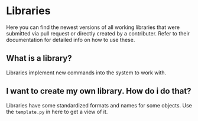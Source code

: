 # Libraries
Here you can find the newest versions of all working libraries that were submitted via pull request or directly created by a contributer. Refer to their documentation for detailed info on how to use these.

## What is a library?
Libraries implement new commands into the system to work with.

## I want to create my own library. How do i do that?
Libraries have some standardized formats and names for some objects. Use the `template.py` in here to get a view of it.
